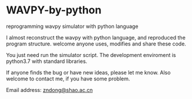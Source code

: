 # WAVPY-by-python
reprogramming wavpy simulator with python language

I almost reconstruct the wavpy with python language, and reproduced the program structure. welcome anyone uses, modifies and share these code.

You just need run the simulator script. The development enviroment is python3.7 with standard libraries.

If anyone finds the bug or have new ideas, please let me know. Also welcome to contact me, if you have some problem.

Email address: zndong@shao.ac.cn
